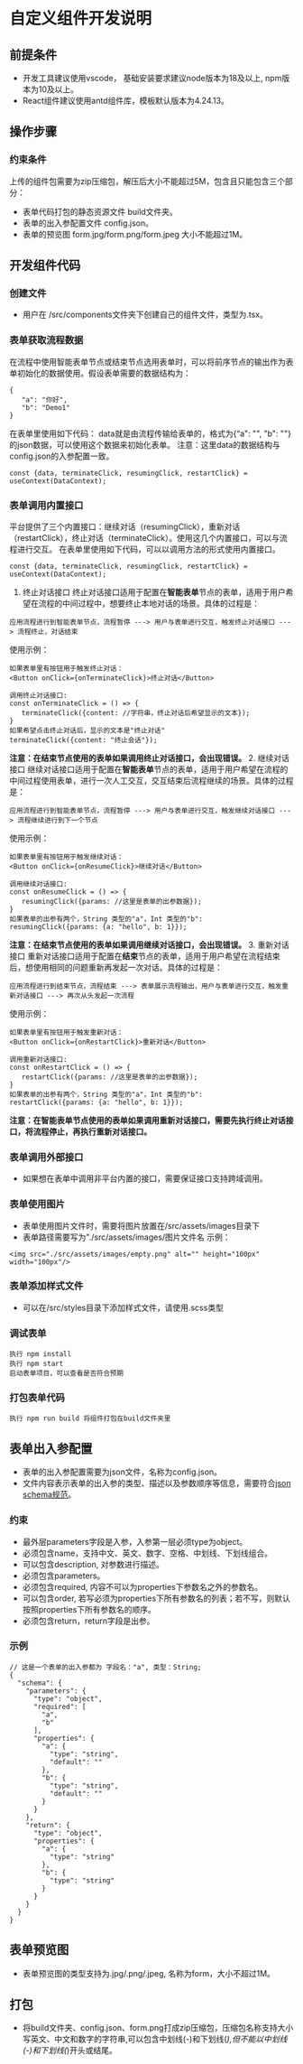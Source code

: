 # 自定义组件开发说明
## 前提条件
* 开发工具建议使用vscode， 基础安装要求建议node版本为18及以上, npm版本为10及以上。
* React组件建议使用antd组件库，模板默认版本为4.24.13。

## 操作步骤
### 约束条件
上传的组件包需要为zip压缩包，解压后大小不能超过5M，包含且只能包含三个部分：
* 表单代码打包的静态资源文件 build文件夹。
* 表单的出入参配置文件 config.json。
* 表单的预览图 form.jpg/form.png/form.jpeg 大小不能超过1M。
## 开发组件代码
### 创建文件
* 用户在 /src/components文件夹下创建自己的组件文件，类型为.tsx。
### 表单获取流程数据
在流程中使用智能表单节点或结束节点选用表单时，可以将前序节点的输出作为表单初始化的数据使用。假设表单需要的数据结构为：
```
{
   "a": "你好",
   "b": "Demo1"
}
```
在表单里使用如下代码：
data就是由流程传输给表单的，格式为{“a": "", "b": ""}的json数据，可以使用这个数据来初始化表单。
注意：这里data的数据结构与config.json的入参配置一致。
```
const {data, terminateClick, resumingClick, restartClick} = useContext(DataContext);
```
### 表单调用内置接口
平台提供了三个内置接口：继续对话（resumingClick），重新对话（restartClick），终止对话（terminateClick）。使用这几个内置接口，可以与流程进行交互。
在表单里使用如下代码，可以以调用方法的形式使用内置接口。 
```
const {data, terminateClick, resumingClick, restartClick} = useContext(DataContext);
```
1. 终止对话接口
终止对话接口适用于配置在**智能表单**节点的表单，适用于用户希望在流程的中间过程中，想要终止本地对话的场景。具体的过程是：
```
应用流程进行到智能表单节点，流程暂停 ---> 用户与表单进行交互，触发终止对话接口 ---> 流程终止，对话结束
```
使用示例：
```
如果表单里有按钮用于触发终止对话：
<Button onClick={onTerminateClick}>终止对话</Button>

调用终止对话接口:
const onTerminateClick = () => {
   terminateClick({content: //字符串，终止对话后希望显示的文本});
}
如果希望点击终止对话后，显示的文本是"终止对话"
terminateClick({content: "终止会话"});
```
**注意：在结束节点使用的表单如果调用终止对话接口，会出现错误。**
2. 继续对话接口
继续对话接口适用于配置在**智能表单**节点的表单，适用于用户希望在流程的中间过程使用表单，进行一次人工交互，交互结束后流程继续的场景。具体的过程是：
```
应用流程进行到智能表单节点，流程暂停 ---> 用户与表单进行交互，触发继续对话接口 ---> 流程继续进行到下一个节点
```
使用示例：
```
如果表单里有按钮用于触发继续对话：
<Button onClick={onResumeClick}>继续对话</Button>

调用继续对话接口:
const onResumeClick = () => {
   resumingClick({params: //这里是表单的出参数据});
}
如果表单的出参有两个，String 类型的"a"，Int 类型的"b":
resumingClick({params: {a: "hello", b: 1}});
```
**注意：在结束节点使用的表单如果调用继续对话接口，会出现错误。**
3. 重新对话接口
   重新对话接口适用于配置在**结束**节点的表单，适用于用户希望在流程结束后，想使用相同的问题重新再发起一次对话。具体的过程是：
```
应用流程进行到结束节点，流程结束 ---> 表单展示流程输出，用户与表单进行交互，触发重新对话接口 ---> 再次从头发起一次流程
```
使用示例：
```
如果表单里有按钮用于触发重新对话：
<Button onClick={onRestartClick}>重新对话</Button>

调用重新对话接口:
const onRestartClick = () => {
   restartClick({params: //这里是表单的出参数据});
}
如果表单的出参有两个，String 类型的"a"，Int 类型的"b":
restartClick({params: {a: "hello", b: 1}});
```
**注意：在智能表单节点使用的表单如果调用重新对话接口，需要先执行终止对话接口，将流程停止，再执行重新对话接口。**
### 表单调用外部接口
* 如果想在表单中调用非平台内置的接口，需要保证接口支持跨域调用。
### 表单使用图片
* 表单使用图片文件时，需要将图片放置在/src/assets/images目录下
* 表单路径需要写为"./src/assets/images/图片文件名
示例：
```
<img src="./src/assets/images/empty.png" alt="" height="100px" width="100px"/>
```
### 表单添加样式文件
* 可以在/src/styles目录下添加样式文件，请使用.scss类型
### 调试表单
```
执行 npm install
执行 npm start 
启动表单项目，可以查看是否符合预期
```
### 打包表单代码
```
执行 npm run build 将组件打包在build文件夹里
```
## 表单出入参配置
* 表单的出入参配置需要为json文件，名称为config.json。
* 文件内容表示表单的出入参的类型、描述以及参数顺序等信息，需要符合[json schema规范](https://json-schema.apifox.cn/)。
### 约束
* 最外层parameters字段是入参，入参第一层必须type为object。
* 必须包含name，支持中文、英文、数字、空格、中划线、下划线组合。
* 可以包含description, 对参数进行描述。
* 必须包含parameters。
* 必须包含required, 内容不可以为properties下参数名之外的参数名。
* 可以包含order, 若写必须为properties下所有参数名的列表；若不写，则默认按照properties下所有参数名的顺序。
* 必须包含return，return字段是出参。
### 示例
```
// 这是一个表单的出入参都为 字段名："a", 类型：String;
{
  "schema": {
    "parameters": {
      "type": "object",
      "required": [
        "a",
        "b"
      ],
      "properties": {
        "a": {
          "type": "string",
          "default": ""
        },
        "b": {
          "type": "string",
          "default": ""
        }
      }
    },
    "return": {
      "type": "object",
      "properties": {
        "a": {
          "type": "string"
        },
        "b": {
          "type": "string"
        }
      }
    }
  }
}
```
## 表单预览图
* 表单预览图的类型支持为.jpg/.png/.jpeg, 名称为form，大小不超过1M。
## 打包
* 将build文件夹、config.json、form.png打成zip压缩包，压缩包名称支持大小写英文、中文和数字的字符串,可以包含中划线(-)和下划线(_),但不能以中划线(-)和下划线(_)开头或结尾。